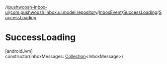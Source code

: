//[pushwoosh-inbox-ui](../../../../index.md)/[com.pushwoosh.inbox.ui.model.repository](../../index.md)/[InboxEvent](../index.md)/[SuccessLoading](index.md)/[SuccessLoading](-success-loading.md)

# SuccessLoading

[androidJvm]\
constructor(inboxMessages: [Collection](https://kotlinlang.org/api/latest/jvm/stdlib/kotlin-stdlib/kotlin.collections/-collection/index.html)&lt;InboxMessage&gt;)
